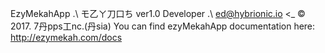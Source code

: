 EzyMekahApp .\ モ乙ㄚ刀口ち ver1.0 Developer .\ ed@hybrionic.io
<_ © 2017. 7丹pps工nc.(丹sia)
You can find ezyMekahApp documentation here: 
http://ezymekah.com/docs
